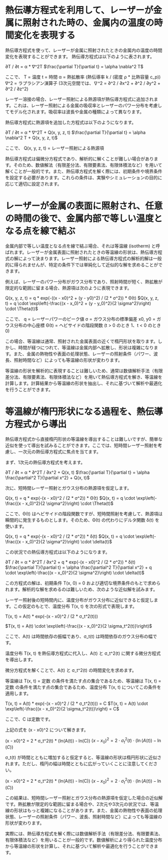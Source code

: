 # 熱伝導方程式を利用して、レーザーが金属に照射された時の、金属内の温度の時間変化を表現する

熱伝導方程式を使って、レーザーが金属に照射されたときの金属内の温度の時間変化を表現することができます。
熱伝導方程式は以下のように表されます。

∂T / ∂t = α * ∇^2T
$\frac{\partial T}{\partial t} = \alpha \nabla^2 T$

ここで、
T = 温度
t = 時間
α = 熱拡散率 (熱伝導率 k / (密度 ρ * 比熱容量 c_p))
∇^2 = ラプラシアン演算子 (3次元空間では、∇^2 = ∂^2 / ∂x^2 + ∂^2 / ∂y^2 + ∂^2 / ∂z^2)

レーザー溶接の場合、レーザー照射による熱源項が熱伝導方程式に追加されます。これは、レーザー照射による金属の吸収率とレーザーのパワー分布を考慮してモデル化されます。吸収率は波長や金属の種類によって異なります。

熱伝導方程式に熱源項を追加した方程式は以下のようになります。

∂T / ∂t = α * ∇^2T + Q(x, y, z, t)
$\frac{\partial T}{\partial t} = \alpha \nabla^2 T + Q(x, y, z, t)$

ここで、
Q(x, y, z, t) = レーザー照射による熱源項

熱伝導方程式は偏微分方程式であり、解析的に解くことが難しい場合があります。そのため、数値解法（有限差分法、有限要素法、有限体積法など）を用いて解くことが一般的です。また、熱伝導方程式を解く際には、初期条件や境界条件を設定する必要があります。これらの条件は、実験やシミュレーションの目的に応じて適切に設定されます。

# レーザーが金属の表面に照射され、任意の時間の後で、金属内部で等しい温度となる点を線で結ぶ
金属内部で等しい温度となる点を線で結ぶ場合、それは等温線 (isotherm) と呼ばれます。レーザーが金属表面に照射されたときの等温線の形状は、熱伝導方程式の解によって決まります。レーザー照射による熱伝導方程式の解析的解は一般的に得られませんが、特定の条件下では単純化して近似的な解を求めることができます。

例えば、レーザーのパワー分布がガウス分布であり、照射時間が短く、熱拡散が限定的な範囲に留まる場合、熱源項は次のように表現できます。

Q(x, y, z, t) = q * exp(-((x - x0)^2 + (y - y0)^2) / (2 * σ^2)) * Θ(t)
$Q(x, y, z, t) = q \cdot \exp\left(-\frac{(x - x_0)^2 + (y - y_0)^2}{2 \sigma^2}\right) \cdot \Theta(t)$

ここで、
q = レーザーパワーのピーク値
σ = ガウス分布の標準偏差
x0, y0 = ガウス分布の中心座標
Θ(t) = ヘビサイドの階段関数 (t > 0 のとき 1、t < 0 のとき 0)

この場合、等温線は通常、照射された金属表面の近くで楕円形状を取ります。しかし、時間が経つにつれて、等温線は金属内部へ拡散し、形状は複雑になります。また、金属の熱物性や表面の処理状態、レーザーの照射条件（パワー、波長、照射時間など）によっても等温線の形状が変わります。

等温線の形状を解析的に表現することは難しいため、通常は数値解析手法（有限差分法、有限要素法、有限体積法など）を用いて熱伝導方程式を解き、等温線を計算します。計算結果から等温線の形状を抽出し、それに基づいて解析や最適化を行うことができます。

# 等温線が楕円形状になる過程を、熱伝導方程式から導出
熱伝導方程式から直接楕円形状の等温線を導出することは難しいですが、簡単な近似を使って導出を試みることができます。ここでは、短時間レーザー照射を考慮し、一次元の熱伝導方程式に焦点を当てます。

まず、1次元の熱伝導方程式を考えます。

∂T / ∂t = α * ∂^2T / ∂x^2 + Q(x, t)
$\frac{\partial T}{\partial t} = \alpha \frac{\partial^2 T}{\partial x^2} + Q(x, t)$

次に、短時間レーザー照射とガウス分布の熱源項を仮定します。

Q(x, t) = q * exp(-(x - x0)^2 / (2 * σ^2)) * Θ(t)
$Q(x, t) = q \cdot \exp\left(-\frac{(x - x_0)^2}{2 \sigma^2}\right) \cdot \Theta(t)$

ここで、Θ(t) はヘビサイドの階段関数ですが、短時間照射を考慮して、熱源項は瞬間的に発生するものとします。そのため、Θ(t) の代わりにデルタ関数 δ(t) を使います。

Q(x, t) = q * exp(-(x - x0)^2 / (2 * σ^2)) * δ(t)
$Q(x, t) = q \cdot \exp\left(-\frac{(x - x_0)^2}{2 \sigma^2}\right) \cdot \delta(t)$

この状況での熱伝導方程式は以下のようになります。

∂T / ∂t = α * ∂^2T / ∂x^2 + q * exp(-(x - x0)^2 / (2 * σ^2)) * δ(t)
$\frac{\partial T}{\partial t} = \alpha \frac{\partial^2 T}{\partial x^2} + q \cdot \exp\left(-\frac{(x - x_0)^2}{2 \sigma^2}\right) \cdot \delta(t)$

この方程式の解は、初期条件 T(x, 0) = 0 および適切な境界条件のもとで求められます。解析的な解を求めるのは難しいため、次のような近似解を試みます。

レーザー照射後の短時間内に、温度分布がガウス分布に近似できると仮定します。この仮定のもとで、温度分布 T(x, t) を次の形式で表現します。

T(x, t) = A(t) * exp(-(x - x0)^2 / (2 * σ_t^2(t)))

$T(x, t) = A(t) \cdot \exp\left(-\frac{(x - x_0)^2}{2 \sigma_t^2(t)}\right)$

ここで、A(t) は時間依存の振幅であり、σ_t(t) は時間依存のガウス分布の幅です。

温度分布 T(x, t) を熱伝導方程式に代入し、A(t) と σ_t^2(t) に関する微分方程式を導出します。

微分方程式を解くことで、A(t) と σ_t^2(t) の時間変化を求めます。

等温線は T(x, t) = 定数 の条件を満たす点の集合であるため、等温線は T(x, t) = 定数 の条件を満たす点の集合であるため、温度分布 T(x, t) についてこの条件を適用します。

T(x, t) = A(t) * exp(-(x - x0)^2 / (2 * σ_t^2(t))) = C
$T(x, t) = A(t) \cdot \exp\left(-\frac{(x - x_0)^2}{2 \sigma_t^2(t)}\right) = C$

ここで、C は定数です。

上記の式を (x - x0)^2 について解きます。

(x - x0)^2 = 2 * σ_t^2(t) * (ln(A(t)) - ln(C))
$(x - x_0)^2 = 2 \cdot \sigma_t^2(t) \cdot (\ln(A(t)) - \ln(C))$

σ_t(t) が時間とともに増加すると仮定すると、等温線の形状は楕円形状に近似されます。ただし、楕円の幅は時間とともに広がっていくことに注意してください。

(x - x0)^2 = 2 * σ_t^2(t) * (ln(A(t)) - ln(C))
$(x - x_0)^2 = 2 \cdot \sigma_t^2(t) \cdot (\ln(A(t)) - \ln(C))$

この結果は、短時間レーザー照射とガウス分布の熱源項を仮定した場合の近似解です。熱拡散が限定的な範囲に留まる場合や、2次元や3次元の状況では、等温線の形状はもっと複雑になることがあります。また、金属の熱物性や表面の処理状態、レーザーの照射条件（パワー、波長、照射時間など）によっても等温線の形状が変わります。

実際には、熱伝導方程式を解く際には数値解析手法（有限差分法、有限要素法、有限体積法など）を用いることが一般的です。数値解析により得られた温度分布から等温線の形状を計算し、それに基づいて解析や最適化を行うことができます。
